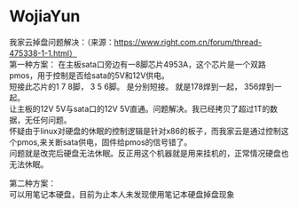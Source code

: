 # WojiaYun
我家云掉盘问题解决：（来源：https://www.right.com.cn/forum/thread-475338-1-1.html）  
第一种方案： 
在主板sata口旁边有一8脚芯片4953A，这个芯片是一个双路pmos，用于控制是否给sata的5V和12V供电。  
短接此芯片的1 7 8脚， 3 5 6脚。 是分别短接。 就是178焊到一起， 356焊到一起。  
让主板的12V 5V与sata口的12V 5V直通。问题解决。我已经拷贝了超过1T的数据，无任何问题。  
怀疑由于linux对硬盘的休眠的控制逻辑是针对x86的板子，而我家云是通过控制这个pmos,来关断sata供电，固件给pmos的信号错了。   
问题就是改完后硬盘无法休眠。反正用这个机器就是用来挂机的，正常情况硬盘也无法休眠。  

第二种方案：  
可以用笔记本硬盘，目前为止本人未发现使用笔记本硬盘掉盘现象
